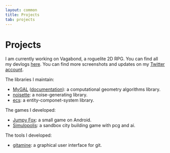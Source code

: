 ```yaml
---
layout: common
title: Projects
tab: projects
---
```

# Projects

I am currently working on Vagabond, a roguelite 2D RPG. You can find all my devlogs [here](/tag/vagabond). You can find more screenshots and updates on my [Twitter account](https://twitter.com/PierreVigier).

The libraries I maintain:

* [MyGAL](https://github.com/pvigier/MyGAL) ([documentation](/docs/mygal/)): a computational geometry algorithms library.
* [noisette](https://github.com/pvigier/noisette): a noise-generating library.
* [ecs](https://github.com/pvigier/ecs): a entity-componet-system library.

The games I developed:

* [Jumpy Fox](https://play.google.com/store/apps/details?id=com.PierreVigier.JumpyFox): a small game on Android.
* [Simulopolis](https://pvigier.itch.io/simulopolis): a sandbox city building game with pcg and ai.

The tools I developed:

* [gitamine](https://github.com/pvigier/gitamine): a graphical user interface for git.
